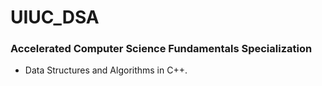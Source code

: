 # UIUC_DSA
### Accelerated Computer Science Fundamentals Specialization

- Data Structures and Algorithms in C++.
